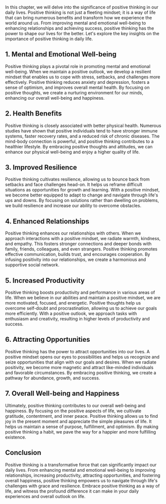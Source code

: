 
In this chapter, we will delve into the significance of positive thinking in our daily lives. Positive thinking is not just a fleeting mindset; it is a way of life that can bring numerous benefits and transform how we experience the world around us. From improving mental and emotional well-being to enhancing relationships and achieving success, positive thinking has the power to shape our lives for the better. Let's explore the key insights on the importance of positive thinking in daily life.

**1. Mental and Emotional Well-being**
--------------------------------------

Positive thinking plays a pivotal role in promoting mental and emotional well-being. When we maintain a positive outlook, we develop a resilient mindset that enables us to cope with stress, setbacks, and challenges more effectively. Positive thinking reduces anxiety and depression, fosters a sense of optimism, and improves overall mental health. By focusing on positive thoughts, we create a nurturing environment for our minds, enhancing our overall well-being and happiness.

**2. Health Benefits**
----------------------

Positive thinking is closely associated with better physical health. Numerous studies have shown that positive individuals tend to have stronger immune systems, faster recovery rates, and a reduced risk of chronic diseases. The mind-body connection is powerful, and positive thinking contributes to a healthier lifestyle. By embracing positive thoughts and attitudes, we can enhance our physical well-being and enjoy a higher quality of life.

**3. Improved Resilience**
--------------------------

Positive thinking cultivates resilience, allowing us to bounce back from setbacks and face challenges head-on. It helps us reframe difficult situations as opportunities for growth and learning. With a positive mindset, we become better equipped to adapt to change and navigate through life's ups and downs. By focusing on solutions rather than dwelling on problems, we build resilience and increase our ability to overcome obstacles.

**4. Enhanced Relationships**
-----------------------------

Positive thinking enhances our relationships with others. When we approach interactions with a positive mindset, we radiate warmth, kindness, and empathy. This fosters stronger connections and deeper bonds with family, friends, colleagues, and even strangers. Positive thinking promotes effective communication, builds trust, and encourages cooperation. By infusing positivity into our relationships, we create a harmonious and supportive social network.

**5. Increased Productivity**
-----------------------------

Positive thinking boosts productivity and performance in various areas of life. When we believe in our abilities and maintain a positive mindset, we are more motivated, focused, and energetic. Positive thoughts help us overcome self-doubt and procrastination, allowing us to achieve our goals more efficiently. With a positive outlook, we approach tasks with enthusiasm and creativity, resulting in higher levels of productivity and success.

**6. Attracting Opportunities**
-------------------------------

Positive thinking has the power to attract opportunities into our lives. A positive mindset opens our eyes to possibilities and helps us recognize and seize opportunities that align with our goals and desires. When we radiate positivity, we become more magnetic and attract like-minded individuals and favorable circumstances. By embracing positive thinking, we create a pathway for abundance, growth, and success.

**7. Overall Well-being and Happiness**
---------------------------------------

Ultimately, positive thinking contributes to our overall well-being and happiness. By focusing on the positive aspects of life, we cultivate gratitude, contentment, and inner peace. Positive thinking allows us to find joy in the present moment and appreciate the simple pleasures of life. It helps us maintain a sense of purpose, fulfillment, and optimism. By making positive thinking a habit, we pave the way for a happier and more fulfilling existence.

**Conclusion**
--------------

Positive thinking is a transformative force that can significantly impact our daily lives. From enhancing mental and emotional well-being to improving relationships, increasing productivity, attracting opportunities, and fostering overall happiness, positive thinking empowers us to navigate through life's challenges with grace and resilience. Embrace positive thinking as a way of life, and witness the profound difference it can make in your daily experiences and overall outlook on life.
